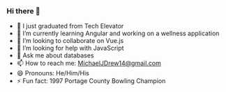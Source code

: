 ### Hi there 👋


- 🔭 I just graduated from Tech Elevator
- 🌱 I’m currently learning Angular and working on a wellness application
- 👯 I’m looking to collaborate on Vue.js
- 🤔 I’m looking for help with JavaScript
- 💬 Ask me about databases
- 📫 How to reach me: MichaelJDrew14@gmail.com
- 😄 Pronouns: He/Him/His
- ⚡ Fun fact: 1997 Portage County Bowling Champion

